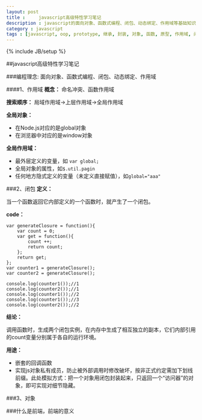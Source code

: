```yaml
---
layout: post
title : 	javascript高级特性学习笔记
description : javascript的面向对象、函数式编程、闭包、动态绑定、作用域等基础知识。
category : javascript
tags : [javascript, oop, prototype, 继承, 封装, 对象, 函数, 原型, 作用域, 闭包]
---
```

{% include JB/setup %}

##javascript高级特性学习笔记

###编程理念:
面向对象、函数式编程、闭包、动态绑定、作用域

####1、作用域
**概念：**
命名冲突、函数作用域

**搜索顺序：**
局域作用域->上层作用域->全局作用域

**全局对象：**

- 在Node.js对应的是global对象
- 在浏览器中对应的是window对象

**全局作用域：**

- 最外层定义的变量，如 `var global;`
- 全局对象的属性，如`$.util.pagin`
- 任何地方隐式定义的变量（未定义直接赋值），如`global="aaa"`

###2、闭包
**定义：**

当一个函数返回它内部定义的一个函数时，就产生了一个闭包。

**code：**

	var generateClosure = function(){
		var count = 0;
		var get = function(){
			count ++;
			return count;
		};
		return get;
	};
	var counter1 = generateClosure();
	var counter2 = generateClosure();
	
	console.log(counter1());//1
	console.log(counter2());//1
	console.log(counter1());//2
	console.log(counter1());//3
	console.log(counter2());//2
**结论：**

调用函数时，生成两个闭包实例，在内存中生成了相互独立的副本，它们内部引用的count变量分别属于各自的运行环境。

**用途：**

- 嵌套的回调函数
- 实现js对象私有成员，防止被外部调用时修改破坏，按非正式约定需加下划线前缀。此处模拟方式：把一个对象用闭包封装起来，只返回一个“访问器”的对象，即可实现对细节隐藏。	

###3、对象 
	
###什么是前端，前端的意义